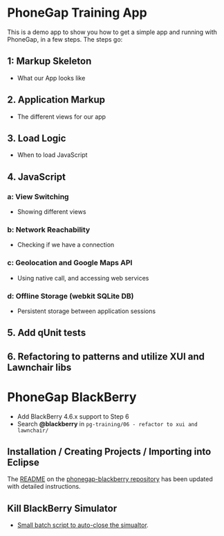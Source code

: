 # PhoneGap Training App

This is a demo app to show you how to get a simple app and running with PhoneGap, in a few steps.  The steps go:

## 1: Markup Skeleton
  * What our App looks like
    
## 2. Application Markup
  * The different views for our app

## 3. Load Logic
  * When to load JavaScript

## 4. JavaScript

### a: View Switching
  * Showing different views

### b: Network Reachability
  * Checking if we have a connection

### c: Geolocation and Google Maps API
  * Using native call, and accessing web services

### d: Offline Storage (webkit SQLite DB)
  * Persistent storage between application sessions
  
## 5. Add qUnit tests

## 6. Refactoring to patterns and utilize XUI and Lawnchair libs

# PhoneGap BlackBerry

- Add BlackBerry 4.6.x support to Step 6
- Search __@blackberry__ in `pg-training/06 - refactor to xui and lawnchair/`

## Installation / Creating Projects / Importing into Eclipse

The [README](http://github.com/phonegap/phonegap-blackberry/blob/master/README.md) on the [phonegap-blackberry repository](http://github.com/phonegap/phonegap-blackberry) has been updated with detailed instructions.

## Kill BlackBerry Simulator

- [Small batch script to auto-close the simualtor](http://gist.github.com/537194).

